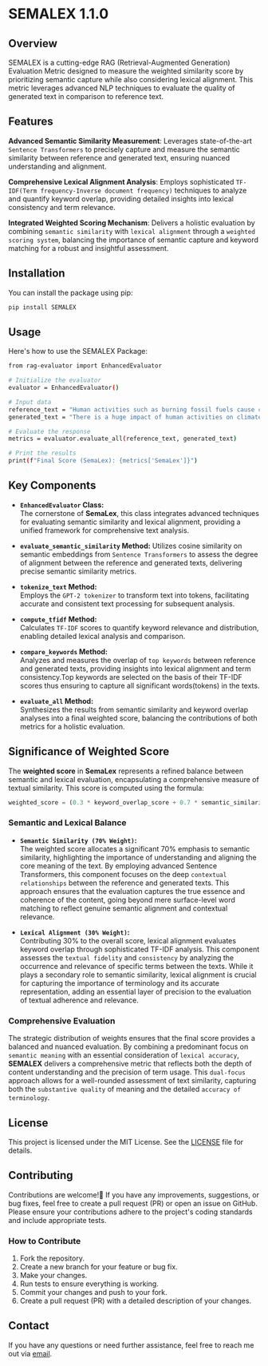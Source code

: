 



# SEMALEX 1.1.0
## Overview
SEMALEX is a cutting-edge RAG (Retrieval-Augmented Generation) Evaluation Metric designed to measure the weighted similarity score by prioritizing semantic capture while also considering lexical alignment. This metric leverages advanced NLP techniques to evaluate the quality of generated text in comparison to reference text.

## Features
**Advanced Semantic Similarity Measurement**: Leverages state-of-the-art ```Sentence Transformers``` to precisely capture and measure the semantic similarity between reference and generated text, ensuring nuanced understanding and alignment.

**Comprehensive Lexical Alignment Analysis**: Employs sophisticated ```TF-IDF(Term frequency-Inverse document frequency)``` techniques to analyze and quantify keyword overlap, providing detailed insights into lexical consistency and term relevance.

**Integrated Weighted Scoring Mechanism**: Delivers a holistic evaluation by combining ```semantic similarity``` with ```lexical alignment``` through a ```weighted scoring system```, balancing the importance of semantic capture and keyword matching for a robust and insightful assessment.
## Installation
You can install the package using pip:

```bash
pip install SEMALEX
```
## Usage
Here's how to use the SEMALEX Package:
```bash
from rag-evaluator import EnhancedEvaluator

# Initialize the evaluator
evaluator = EnhancedEvaluator()

# Input data
reference_text = "Human activities such as burning fossil fuels cause climate change."
generated_text = "There is a huge impact of human activities on climate. Some of these activities are burning fossil fuels, mining and so on."

# Evaluate the response
metrics = evaluator.evaluate_all(reference_text, generated_text)

# Print the results
print(f"Final Score (SemaLex): {metrics['SemaLex']}")
```
## Key Components

- **`EnhancedEvaluator` Class:**  
  The cornerstone of **SemaLex**, this class integrates advanced techniques for evaluating semantic similarity and lexical alignment, providing a unified framework for comprehensive text analysis.

- **`evaluate_semantic_similarity` Method:** 
  Utilizes cosine similarity on semantic embeddings from ```Sentence Transformers``` to assess the degree of alignment between the reference and generated texts, delivering precise semantic similarity metrics.

- **`tokenize_text` Method:**  
  Employs the ```GPT-2 tokenizer``` to transform text into tokens, facilitating accurate and consistent text processing for subsequent analysis.

- **`compute_tfidf` Method:**  
  Calculates ```TF-IDF``` scores to quantify keyword relevance and distribution, enabling detailed lexical analysis and comparison.

- **`compare_keywords` Method:**  
  Analyzes and measures the overlap of ```top keywords``` between reference and generated texts, providing insights into lexical alignment and term consistency.Top keywords are selected on the basis of their TF-IDF scores thus ensuring to capture all significant words(tokens) in the texts.

- **`evaluate_all` Method:**  
  Synthesizes the results from semantic similarity and keyword overlap analyses into a final weighted score, balancing the contributions of both metrics for a holistic evaluation.

## Significance of Weighted Score

The **weighted score** in **SemaLex** represents a refined balance between semantic and lexical evaluation, encapsulating a comprehensive measure of textual similarity. This score is computed using the formula:

```python
weighted_score = (0.3 * keyword_overlap_score + 0.7 * semantic_similarity)
```


### **Semantic and Lexical Balance**

- **```Semantic Similarity (70% Weight)```:**  
  The weighted score allocates a significant 70% emphasis to semantic similarity, highlighting the importance of understanding and aligning the core meaning of the text. By employing advanced Sentence Transformers, this component focuses on the deep ```contextual relationships``` between the reference and generated texts. This approach ensures that the evaluation captures the true essence and coherence of the content, going beyond mere surface-level word matching to reflect genuine semantic alignment and contextual relevance.

- **```Lexical Alignment (30% Weight)```:**  
  Contributing 30% to the overall score, lexical alignment evaluates keyword overlap through sophisticated TF-IDF analysis. This component assesses the ```textual fidelity``` and ```consistency``` by analyzing the occurrence and relevance of specific terms between the texts. While it plays a secondary role to semantic similarity, lexical alignment is crucial for capturing the importance of terminology and its accurate representation, adding an essential layer of precision to the evaluation of textual adherence and relevance.

### **Comprehensive Evaluation**

The strategic distribution of weights ensures that the final score provides a balanced and nuanced evaluation. By combining a predominant focus on ```semantic meaning``` with an essential consideration of ```lexical accuracy```, **SEMALEX** delivers a comprehensive metric that reflects both the depth of content understanding and the precision of term usage. This ```dual-focus``` approach allows for a well-rounded assessment of text similarity, capturing both the ```substantive quality``` of meaning and the detailed ```accuracy of terminology```.




## License

This project is licensed under the MIT License. See the [LICENSE](LICENSE) file for details.

## Contributing

Contributions are welcome!🎉 If you have any improvements, suggestions, or bug fixes, feel free to create a pull request (PR) or open an issue on GitHub. Please ensure your contributions adhere to the project's coding standards and include appropriate tests.

### How to Contribute

1. Fork the repository.
2. Create a new branch for your feature or bug fix.
3. Make your changes.
4. Run tests to ensure everything is working.
5. Commit your changes and push to your fork.
6. Create a pull request (PR) with a detailed description of your changes.

## Contact

If you have any questions or need further assistance, feel free to reach me out via [email](shauryasphinx@gmail.com).
